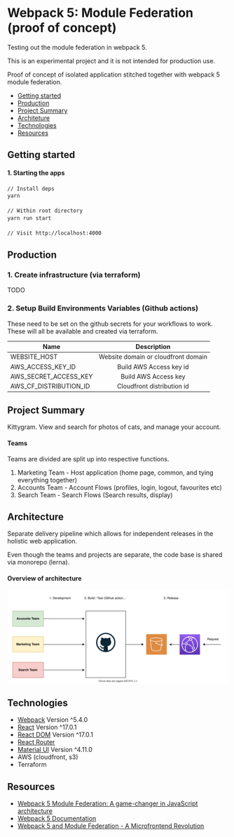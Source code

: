 # Webpack 5: Module Federation (proof of concept) 

Testing out the module federation in webpack 5.

This is an experimental project and it is not intended for production use. 

Proof of concept of isolated application stitched together with webpack 5 module federation. 
- [Getting started](#getting-startd)  
- [Production](#production)  
- [Project Summary](#project-summary)  
- [Architeture](#architecture)  
- [Technologies](#technologies)  
- [Resources](#resources)  

## Getting started


#### 1. Starting the apps 

```sh
// Install deps
yarn

// Within root directory
yarn run start

// Visit http://localhost:4000

```
## Production 

### 1. Create infrastructure (via terraform) 

TODO

### 2. Setup Build Environments Variables (Github actions)

These need to be set on the github secrets for your workflows to work. These will all be available and created via terraform.

|  Name        | Description    |
| ------------- |:-------------:| 
| WEBSITE_HOST  | Website domain or cloudfront domain |
| AWS_ACCESS_KEY_ID  | Build AWS Access key id |
| AWS_SECRET_ACCESS_KEY  | Build AWS Access key |
| AWS_CF_DISTRIBUTION_ID  | Cloudfront distribution id |

## Project Summary 

Kittygram. View and search for photos of cats, and manage your account.


#### Teams

Teams are divided are split up into respective functions. 

1. Marketing Team    - Host application (home page, common, and tying everything together)
2. Accounts Team     - Account Flows (profiles, login, logout, favourites etc)
3. Search Team       - Search Flows (Search results, display) 


## Architecture 

Separate delivery pipeline which allows for independent releases in the holistic web application.

Even though the teams and projects are separate, the code base is shared via monorepo (lerna).


#### Overview of architecture 

![Kittygram architecture](./assets/mfe-kittygram.svg "Kittygram architecture")

## Technologies

- [Webpack](https://github.com/webpack/webpack) Version ^5.4.0 
- [React](https://github.com/facebook/react) Version ^17.0.1 
- [React DOM](https://github.com/facebook/react) Version ^17.0.1 
- [React Router](https://github.com/ReactTraining/react-router)
- [Material UI](https://github.com/mui-org/material-ui) Version ^4.11.0 
- AWS (cloudfront, s3)
- Terraform 

## Resources

- [Webpack 5 Module Federation: A game-changer in JavaScript architecture](https://indepth.dev/webpack-5-module-federation-a-game-changer-in-javascript-architecture/)
- [Webpack 5 Documentation](https://webpack.js.org/concepts/module-federation/)
- [Webpack 5 and Module Federation - A Microfrontend Revolution](https://dev.to/marais/webpack-5-and-module-federation-4j1i)
